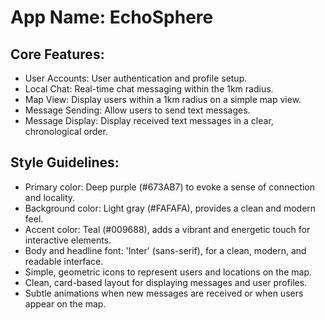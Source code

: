 # **App Name**: EchoSphere

## Core Features:

- User Accounts: User authentication and profile setup.
- Local Chat: Real-time chat messaging within the 1km radius.
- Map View: Display users within a 1km radius on a simple map view.
- Message Sending: Allow users to send text messages.
- Message Display: Display received text messages in a clear, chronological order.

## Style Guidelines:

- Primary color: Deep purple (#673AB7) to evoke a sense of connection and locality.
- Background color: Light gray (#FAFAFA), provides a clean and modern feel.
- Accent color: Teal (#009688), adds a vibrant and energetic touch for interactive elements.
- Body and headline font: 'Inter' (sans-serif), for a clean, modern, and readable interface.
- Simple, geometric icons to represent users and locations on the map.
- Clean, card-based layout for displaying messages and user profiles.
- Subtle animations when new messages are received or when users appear on the map.